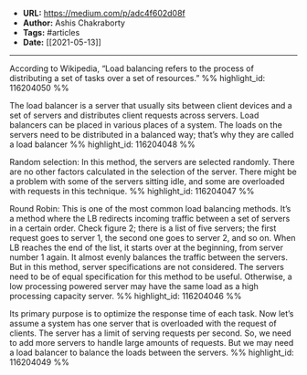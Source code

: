 - **URL:** https://medium.com/p/adc4f602d08f
- **Author:** Ashis Chakraborty
- **Tags:** #articles
- **Date:** [[2021-05-13]]
---

According to Wikipedia, “Load balancing refers to the process of distributing a set of tasks over a set of resources.” %% highlight_id: 116204050 %%


The load balancer is a server that usually sits between client devices and a set of servers and distributes client requests across servers. Load balancers can be placed in various places of a system. The loads on the servers need to be distributed in a balanced way; that’s why they are called a load balancer %% highlight_id: 116204048 %%


Random selection: In this method, the servers are selected randomly. There are no other factors calculated in the selection of the server. There might be a problem with some of the servers sitting idle, and some are overloaded with requests in this technique. %% highlight_id: 116204047 %%


Round Robin: This is one of the most common load balancing methods. It’s a method where the LB redirects incoming traffic between a set of servers in a certain order. Check figure 2; there is a list of five servers; the first request goes to server 1, the second one goes to server 2, and so on. When LB reaches the end of the list, it starts over at the beginning, from server number 1 again. It almost evenly balances the traffic between the servers. But in this method, server specifications are not considered. The servers need to be of equal specification for this method to be useful. Otherwise, a low processing powered server may have the same load as a high processing capacity server. %% highlight_id: 116204046 %%


Its primary purpose is to optimize the response time of each task. Now let’s assume a system has one server that is overloaded with the request of clients. The server has a limit of serving requests per second. So, we need to add more servers to handle large amounts of requests. But we may need a load balancer to balance the loads between the servers. %% highlight_id: 116204049 %%

